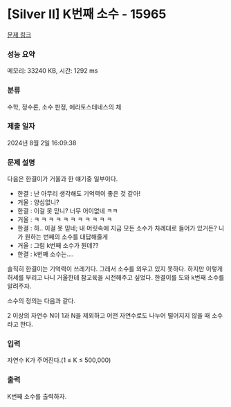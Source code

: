 # [Silver II] K번째 소수 - 15965 

[문제 링크](https://www.acmicpc.net/problem/15965) 

### 성능 요약

메모리: 33240 KB, 시간: 1292 ms

### 분류

수학, 정수론, 소수 판정, 에라토스테네스의 체

### 제출 일자

2024년 8월 2일 16:09:38

### 문제 설명

<p>다음은 한결이가 거울과 한 얘기중 일부이다.</p>

<ul>
	<li>한결 : 난 아무리 생각해도 기억력이 좋은 것 같아!</li>
	<li>거울 : 양심없니?</li>
	<li>한결 : 이걸 못 믿니? 너무 어이없네 ㅋㅋ</li>
	<li>거울 : ㅋ ㅋ ㅋ ㅋ ㅋ ㅋ ㅋ ㅋ ㅋ ㅋ ㅋ</li>
	<li>한결 : 하.. 이걸 못 믿네; 내 머릿속에 지금 모든 소수가 차례대로 들어가 있거든? 니가 원하는 번째의 소수를 대답해줄게</li>
	<li>거울 : 그럼 k번째 소수가 뭔데??</li>
	<li>한결 : k번째 소수는....</li>
</ul>

<p>솔직히 한결이는 기억력이 쓰레기다. 그래서 소수를 외우고 있지 못하다. 하지만 이렇게 허세를 부리고 나니 거울한테 참교육을 시전해주고 싶었다. 한결이를 도와 k번째 소수를 알려주자.</p>

<p>소수의 정의는 다음과 같다.</p>

<p>2 이상의 자연수 N이 1과 N을 제외하고 어떤 자연수로도 나누어 떨어지지 않을 때 소수라고 한다.</p>

### 입력 

 <p>자연수 K가 주어진다.(1 ≤ K ≤ 500,000)</p>

### 출력 

 <p>K번째 소수를 출력하자.</p>

